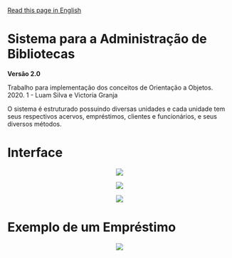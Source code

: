 [Read this page in English](https://github.com/luamz/biblioteca/blob/main/README.en.md)

# Sistema para a Administração de Bibliotecas
__Versão 2.0__

Trabalho para implementação dos conceitos de Orientação a Objetos.
2020. 1 - Luam Silva e Victoria Granja

O sistema é estruturado possuindo diversas unidades e cada unidade tem seus respectivos acervos, empréstimos, clientes e funcionários, e seus diversos métodos.

# Interface
<p align="center">
  <img src="https://user-images.githubusercontent.com/50959073/106339589-19189000-62a8-11eb-98de-15915743486e.png" />
</p>

<p align="center">
  <img src="https://user-images.githubusercontent.com/50959073/106339522-e1a9e380-62a7-11eb-92f3-daf4d630bf2d.png" />
</p>

<p align="center">
  <img src="https://user-images.githubusercontent.com/50959073/106339540-eff7ff80-62a7-11eb-88d0-f87e9f575f8d.png" />
</p>

# Exemplo de um Empréstimo
<p align="center">
  <img src="https://user-images.githubusercontent.com/50959073/106341030-ce4d4700-62ac-11eb-8524-df48cd4b0d31.png" />
</p>
